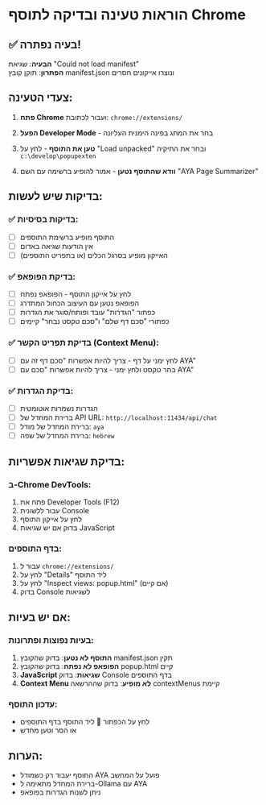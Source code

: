 # הוראות טעינה ובדיקה לתוסף Chrome

## ✅ בעיה נפתרה!

**הבעיה**: שגיאת "Could not load manifest"  
**הפתרון**: תוקן קובץ manifest.json ונוצרו אייקונים חסרים

## צעדי הטעינה:

1. **פתח Chrome** ועבור לכתובת: `chrome://extensions/`

2. **הפעל Developer Mode** - בחר את המתג בפינה הימנית העליונה

3. **טען את התוסף** - לחץ על "Load unpacked" ובחר את התיקיה `c:\develop\popupexten`

4. **וודא שהתוסף נטען** - אמור להופיע ברשימה עם השם "AYA Page Summarizer"

## בדיקות שיש לעשות:

### ✅ בדיקות בסיסיות:
- [ ] התוסף מופיע ברשימת התוספים
- [ ] אין הודעות שגיאה באדום
- [ ] האייקון מופיע בסרגל הכלים (או בתפריט התוספים)

### ✅ בדיקת הפופאפ:
- [ ] לחץ על אייקון התוסף - הפופאפ נפתח
- [ ] הפופאפ נטען עם העיצוב הכחול המתדרג
- [ ] כפתור "הגדרות" עובד ופותח/סוגר את הגדרות
- [ ] כפתורי "סכם דף שלם" ו"סכם טקסט נבחר" קיימים

### ✅ בדיקת תפריט הקשר (Context Menu):
- [ ] לחץ ימני על דף - צריך להיות אפשרות "סכם דף זה עם AYA"
- [ ] בחר טקסט ולחץ ימני - צריך להיות אפשרות "סכם עם AYA"

### ✅ בדיקת הגדרות:
- [ ] הגדרות נשמרות אוטומטית
- [ ] ברירת המחדל של API URL: `http://localhost:11434/api/chat`
- [ ] ברירת המחדל של מודל: `aya`
- [ ] ברירת המחדל של שפה: `hebrew`

## בדיקת שגיאות אפשריות:

### ב-Chrome DevTools:
1. פתח את Developer Tools (F12)
2. עבור ללשונית Console
3. לחץ על אייקון התוסף
4. בדוק אם יש שגיאות JavaScript

### בדף התוספים:
1. עבור ל `chrome://extensions/`
2. לחץ על "Details" ליד התוסף
3. לחץ על "Inspect views: popup.html" (אם קיים)
4. בדוק Console לשגיאות

## אם יש בעיות:

### בעיות נפוצות ופתרונות:
1. **התוסף לא נטען**: בדוק שהקובץ manifest.json תקין
2. **הפופאפ לא נפתח**: בדוק שהקובץ popup.html קיים
3. **JavaScript שגיאות**: בדוק Console בדף התוספים
4. **Context Menu לא מופיע**: בדוק שההרשאה contextMenus קיימת

### עדכון התוסף:
- לחץ על הכפתור 🔄 ליד התוסף בדף התוספים
- או הסר וטען מחדש

## הערות:
- התוסף יעבוד רק כשמודל AYA פועל על המחשב
- ברירת המחדל מתאימה ל-Ollama עם AYA
- ניתן לשנות הגדרות בפופאפ
